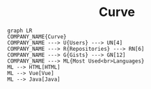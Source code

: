 <h1 align="center">Curve</h1>

```mermaid
graph LR
COMPANY_NAME{Curve}
COMPANY_NAME ---> U{Users} ---> UN[4]
COMPANY_NAME ---> R{Repositories} ---> RN[6]
COMPANY_NAME ---> G{Gists} ---> GN[12]
COMPANY_NAME ---> ML{Most Used<br>Languages}
ML --> HTML[HTML]
ML --> Vue[Vue]
ML --> Java[Java]
```
